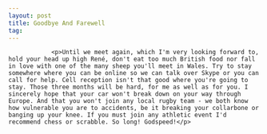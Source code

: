 ```yaml
---
layout: post
title: Goodbye And Farewell
tag: 
---
```



                <p>Until we meet again, which I'm very looking forward to, hold your head up high René, don't eat too much British food nor fall in love with one of the many sheep you'll meet in Wales. Try to stay somewhere where you can be online so we can talk over Skype or you can call for help. Cell reception isn't that good where you're going to stay. Those three months will be hard, for me as well as for you. I sincerely hope that your car won't break down on your way through Europe. And that you won't join any local rugby team - we both know how vulnerable you are to accidents, be it breaking your collarbone or  banging up your knee. If you must join any athletic event I'd recommend chess or scrabble. So long! Godspeed!</p>
            
